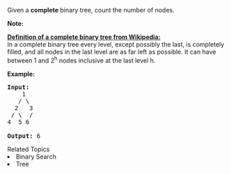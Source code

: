 <p>Given a <b>complete</b> binary tree, count the number of nodes.</p>

<p><b>Note: </b></p>

<p><b><u>Definition of a complete binary tree from <a href="http://en.wikipedia.org/wiki/Binary_tree#Types_of_binary_trees" target="_blank">Wikipedia</a>:</u></b><br />
In a complete binary tree every level, except possibly the last, is completely filled, and all nodes in the last level are as far left as possible. It can have between 1 and 2<sup>h</sup> nodes inclusive at the last level h.</p>

<p><strong>Example:</strong></p>

<pre>
<strong>Input:</strong> 
    1
   / \
  2   3
 / \  /
4  5 6

<strong>Output:</strong> 6</pre>
<div><div>Related Topics</div><div><li>Binary Search</li><li>Tree</li></div></div>